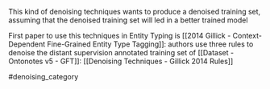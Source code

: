 This kind of denoising techniques wants to produce a denoised training set, assuming that the denoised training set will led in a better trained model

First paper to use this techniques in Entity Typing is [[2014 Gillick - Context-Dependent Fine-Grained Entity Type Tagging]]: authors use three rules to denoise the distant supervision annotated training set of [[Dataset - Ontonotes v5 - GFT]]: [[Denoising Techniques - Gillick 2014 Rules]]
	


#denoising_category